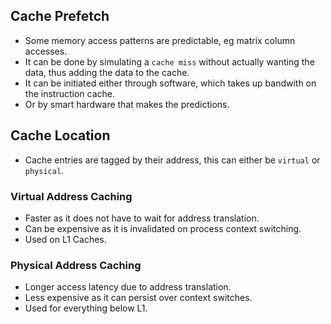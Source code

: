 ## Cache Prefetch
* Some memory access patterns are predictable, eg matrix column accesses.
* It can be done by simulating a `cache miss` without actually wanting the data, thus adding the data to the cache.
* It can be initiated either through software, which takes up bandwith on the instruction cache.
* Or by smart hardware that makes the predictions.

## Cache Location
* Cache entries are tagged by their address, this can either be `virtual` or `physical`.

### Virtual Address Caching
* Faster as it does not have to wait for address translation.
* Can be expensive as it is invalidated on process context switching.
* Used on L1 Caches.

### Physical Address Caching
* Longer access latency due to address translation. 
* Less expensive as it can persist over context switches.
* Used for everything below L1.